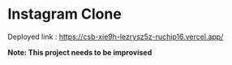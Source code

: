 # Instagram Clone

Deployed link : https://csb-xie9h-lezrysz5z-ruchip16.vercel.app/

**Note: This project needs to be improvised** 
